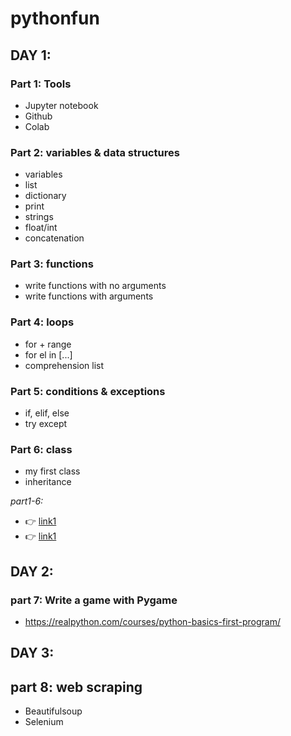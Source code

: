# pythonfun

## DAY 1:
### Part 1: Tools
- Jupyter notebook
- Github
- Colab

### Part 2: variables & data structures
- variables
- list
- dictionary
- print
- strings 
- float/int
- concatenation

### Part 3: functions
- write functions with no arguments
- write functions with arguments

### Part 4: loops
- for + range
- for el in [...]
- comprehension list

### Part 5: conditions & exceptions
- if, elif, else
- try except

### Part 6: class
- my first class
- inheritance

*part1-6:*
* 👉 [link1](https://realpython.com/courses/python-basics-first-program/)
* 👉 [link1](https://www.youtube.com/watch?v=kqtD5dpn9C8)

## DAY 2:
### part 7: Write a game with Pygame
- https://realpython.com/courses/python-basics-first-program/

## DAY 3:
## part 8: web scraping
- Beautifulsoup
- Selenium
